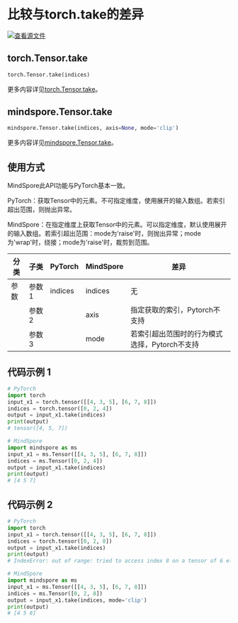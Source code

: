 # 比较与torch.take的差异

[![查看源文件](https://mindspore-website.obs.cn-north-4.myhuaweicloud.com/website-images/master/resource/_static/logo_source.png)](https://gitee.com/mindspore/docs/blob/master/docs/mindspore/source_zh_cn/note/api_mapping/pytorch_diff/take.md)

## torch.Tensor.take

```python
torch.Tensor.take(indices)
```

更多内容详见[torch.Tensor.take](https://pytorch.org/docs/1.8.1/tensors.html#torch.Tensor.take)。

## mindspore.Tensor.take

```python
mindspore.Tensor.take(indices, axis=None, mode='clip')
```

更多内容详见[mindspore.Tensor.take](https://www.mindspore.cn/docs/zh-CN/master/api_python/mindspore/Tensor/mindspore.Tensor.take.html)。

## 使用方式

MindSpore此API功能与PyTorch基本一致。

PyTorch：获取Tensor中的元素。不可指定维度，使用展开的输入数组。若索引超出范围，则抛出异常。

MindSpore：在指定维度上获取Tensor中的元素。可以指定维度，默认使用展开的输入数组。若索引超出范围：mode为'raise'时，则抛出异常；mode为'wrap'时，绕接；mode为'raise'时，裁剪到范围。

| 分类       | 子类         | PyTorch      | MindSpore  | 差异          |
| ---------- | ------------ | ------------ | ---------  | ------------- |
| 参数       | 参数 1       | indices        | indices   |  无  |
|            | 参数 2       |               | axis       | 指定获取的索引，Pytorch不支持 |
|            | 参数 3       |               | mode       | 若索引超出范围时的行为模式选择，Pytorch不支持 |

## 代码示例 1

```python
# PyTorch
import torch
input_x1 = torch.tensor([[4, 3, 5], [6, 7, 8]])
indices = torch.tensor([0, 2, 4])
output = input_x1.take(indices)
print(output)
# tensor([4, 5, 7])

# MindSpore
import mindspore as ms
input_x1 = ms.Tensor([[4, 3, 5], [6, 7, 8]])
indices = ms.Tensor([0, 2, 4])
output = input_x1.take(indices)
print(output)
# [4 5 7]
```

## 代码示例 2

```python
# PyTorch
import torch
input_x1 = torch.tensor([[4, 3, 5], [6, 7, 8]])
indices = torch.tensor([0, 2, 8])
output = input_x1.take(indices)
print(output)
# IndexError: out of range: tried to access index 8 on a tensor of 6 elements

# MindSpore
import mindspore as ms
input_x1 = ms.Tensor([[4, 3, 5], [6, 7, 8]])
indices = ms.Tensor([0, 2, 8])
output = input_x1.take(indices, mode='clip')
print(output)
# [4 5 8]
```
